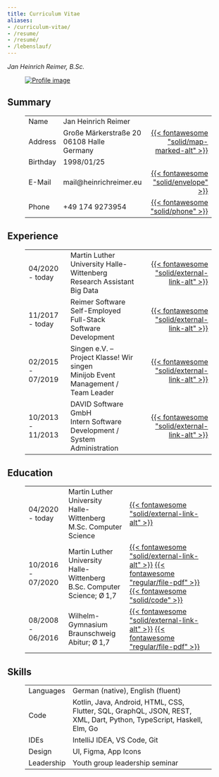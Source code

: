```yaml
---
title: Curriculum Vitae
aliases:
- /curriculum-vitae/
- /resume/
- /resumé/
- /lebenslauf/
---
```


_Jan Heinrich Reimer, B.Sc._

<figure class="profile">

[![Profile image](/images/profile-square.jpg)](/images/profile-portrait.jpg)

</figure>

<section>

## Summary

<figure>

| | | |
| --- | --- | ---: |
| Name | Jan Heinrich Reimer | |
| Address | Große Märkerstraße 20 <br> 06108 Halle <br> Germany | [{{< fontawesome "solid/map-marked-alt" >}}](https://www.openstreetmap.org/way/139891311) |
| Birthday | 1998/01/25 | |
| E-Mail | mail\@heinrichreimer.eu | [{{< fontawesome "solid/envelope" >}}](mailto:mail@heinrichreimer.eu) |
| Phone | +49 174 9273954 | [{{< fontawesome "solid/phone" >}}](tel:+491749273954) |

</figure>

</section>

<section>

## Experience

<figure>

| | | |
| --- | --- | ---: |
| 04/2020 - today | Martin Luther University Halle-Wittenberg <br> Research Assistant Big Data | [{{< fontawesome "solid/external-link-alt" >}}](https://uni-halle.de/) |
| 11/2017 - today | Reimer Software <br> Self-Employed Full-Stack Software Development | [{{< fontawesome "solid/external-link-alt" >}}](https://reimer.dev) |
| 02/2015 - 07/2019 | Singen e.V. – Project Klasse! Wir singen <br> Minijob Event Management / Team Leader | [{{< fontawesome "solid/external-link-alt" >}}](https://klasse-wir-singen.de) |
| 10/2013 - 11/2013 | DAVID Software GmbH <br> Intern Software Development / System Administration | [{{< fontawesome "solid/external-link-alt" >}}](https://www.david-software.de) |

</figure>

</section>

<section>

## Education

<figure>

| | | |
| --- | --- | --- |
| 04/2020 - today | Martin Luther University Halle-Wittenberg <br> M.Sc. Computer Science | [{{< fontawesome "solid/external-link-alt" >}}](https://uni-halle.de/) |
| 10/2016 - 07/2020 | Martin Luther University Halle-Wittenberg <br> B.Sc. Computer Science; Ø 1,7 <br>  | [{{< fontawesome "solid/external-link-alt" >}}](https://uni-halle.de/) [{{< fontawesome "regular/file-pdf" >}}](/documents/bachelor-of-science-informatik-reimer.pdf) [{{< fontawesome "solid/code" >}}](https://github.com/webis-de/sigir20-sampling-bias-due-to-near-duplicates-in-learning-to-rank) | 
| 08/2008 - 06/2016 | Wilhelm-Gymnasium Braunschweig <br> Abitur; Ø 1,7 | [{{< fontawesome "solid/external-link-alt" >}}](https://wilhelm-gym.de) [{{< fontawesome "regular/file-pdf" >}}](/documents/abitur-reimer.pdf) |

</figure>

</section>

<section>

## Skills

<figure>

|||
|---|---|
| Languages | German (native), English (fluent) |
| Code | Kotlin, Java, Android, HTML, CSS, Flutter, SQL, GraphQL, JSON, REST, XML, Dart, Python, TypeScript, Haskell, Elm, Go |
| IDEs | IntelliJ IDEA, VS Code, Git |
| Design | UI, Figma, App Icons |
| Leadership | Youth group leadership seminar |

</figure>

</section>
